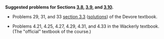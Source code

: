 **Suggested problems for Sections [3.8](https://mml.johnmyersmath.com/stats-book/chapters/03-random-variables.html#expectations-of-functions-of-random-variables-and-the-lotus), [3.9](https://mml.johnmyersmath.com/stats-book/chapters/03-random-variables.html#linearity-of-expectation-part-1), and [3.10](https://mml.johnmyersmath.com/stats-book/chapters/03-random-variables.html#variances-and-standard-deviations).**

* Problems 29, 31, and 33 [section 3.3](https://drive.google.com/file/d/1TKDvqEz50xEGcqGwJ8o3c6cWq6QUPBGB/view?usp=share_link) ([solutions](https://drive.google.com/file/d/1TK4ON9QVcnTwh0vHOrcLP8V5wxQFMv1w/view?usp=share_link)) of the Devore textbook.

* Problems 4.21, 4.25, 4.27, 4.29, 4.31, and 4.33 in the Wackerly textbook. (The "official" textbook of the course.)
